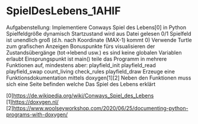 # SpielDesLebens_1AHIF

Aufgabenstellung:
Implementiere Conways Spiel des Lebens[0] in Python
Spielfeldgröße dynamisch
Startzustand wird aus Datei gelesen 0/1
Spielfeld ist unendlich groß (d.h. nach Koordinate (MAX-1) kommt 0)
Verwende Turtle zum grafischen Anzeigen
Bonuspunkte fürs visualisieren der Zustandsübergänge (tot->lebend usw.)
es sind keine globalen Variablen erlaubt
Einsprungspunkt ist main()
teile das Programm in mehrere Funktionen auf, mindestens aber:
playfield_init
playfield_read
playfield_swap
count_living
check_rules
playfield_draw
Erzeuge eine Funktionsdokumentation mittels doxygen[1][2]
Neben den Funktionen muss sich eine Seite befinden welche Das Spiel des Lebens erklärt

[0]https://de.wikipedia.org/wiki/Conways_Spiel_des_Lebens
[1]https://doxygen.nl/
[2]https://www.woolseyworkshop.com/2020/06/25/documenting-python-programs-with-doxygen/
